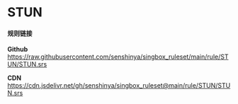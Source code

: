# STUN

#### 规则链接

**Github**
https://raw.githubusercontent.com/senshinya/singbox_ruleset/main/rule/STUN/STUN.srs

**CDN**
https://cdn.jsdelivr.net/gh/senshinya/singbox_ruleset@main/rule/STUN/STUN.srs